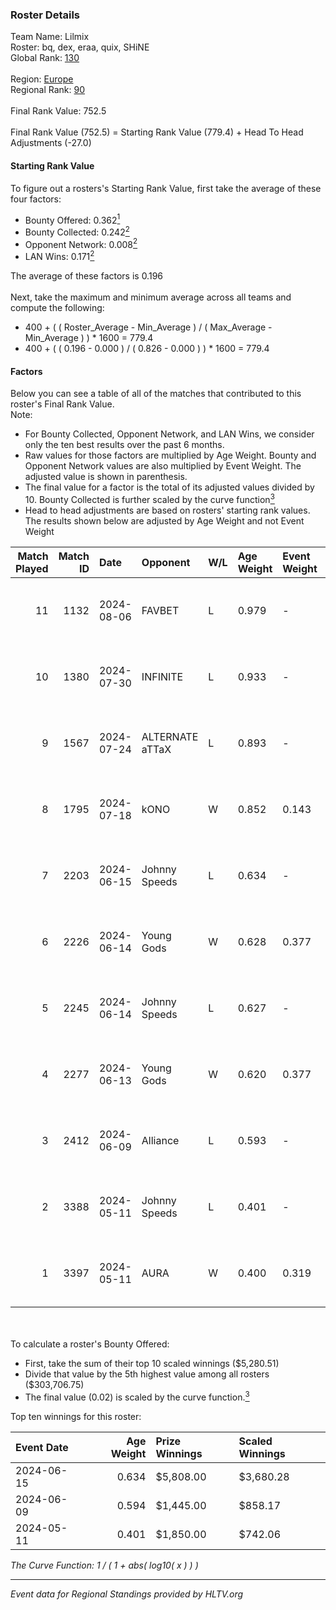 ### Roster Details<br />
Team Name: Lilmix<br />
Roster: bq, dex, eraa, quix, SHiNE<br />
Global Rank: [130](../../standings_global_2024_09_08.md)<br />
<br />
Region: [Europe]( ../../standings_europe_2024_09_08.md)<br />
Regional Rank: [90]( ../../standings_europe_2024_09_08.md)<br />
<br />
Final Rank Value:  752.5<br />
<br />
Final Rank Value (752.5) = Starting Rank Value (779.4) + Head To Head Adjustments (-27.0)<br />

#### Starting Rank Value<br />
To figure out a rosters's Starting Rank Value, first take the average of these four factors:<br />
- Bounty Offered: 0.362[<sup>1</sup>](#table2)
- Bounty Collected: 0.242[<sup>2</sup>](#table1)
- Opponent Network: 0.008[<sup>2</sup>](#table1)
- LAN Wins: 0.171[<sup>2</sup>](#table1)

The average of these factors is 0.196<br />
<br />
Next, take the maximum and minimum average across all teams and compute the following:<br />
- 400 + ( ( Roster_Average - Min_Average ) / ( Max_Average - Min_Average ) ) * 1600 = 779.4
- 400 + ( ( 0.196 - 0.000 ) / ( 0.826 - 0.000 ) ) * 1600 = 779.4


#### Factors<br />
Below you can see a table of all of the matches that contributed to this roster's Final Rank Value.<br />
Note:<br />

- For Bounty Collected, Opponent Network, and LAN Wins, we consider only the ten best results over the past 6 months.
- Raw values for those factors are multiplied by Age Weight. Bounty and Opponent Network values are also multiplied by Event Weight. The adjusted value is shown in parenthesis.
- The final value for a factor is the total of its adjusted values divided by 10. Bounty Collected is further scaled by the curve function[<sup>3</sup>](#curveFunction)
- Head to head adjustments are based on rosters' starting rank values. The results shown below are adjusted by Age Weight and not Event Weight
<span id="table1"></span><br />


| Match Played | Match ID | Date       | Opponent        | W/L | Age Weight | Event Weight | Bounty Collected | Opponent Network | LAN Wins  | H2H Adj. | Roster                      |
| -: | -: | :- | :- | :- | :- | :- | :- | :- | :- | -: | :- |
|           11 |     1132 | 2024-08-06 | FAVBET          | L   | 0.979      | -            | -                | -                | -         |   -13.09 | bq, dex, eraa, quix, SHiNE  |
|           10 |     1380 | 2024-07-30 | INFINITE        | L   | 0.933      | -            | -                | -                | -         |   -21.89 | bq, dex, L00m1, quix, SHiNE |
|            9 |     1567 | 2024-07-24 | ALTERNATE aTTaX | L   | 0.893      | -            | -                | -                | -         |   -10.51 | bq, dex, L00m1, quix, SHiNE |
|            8 |     1795 | 2024-07-18 | kONO            | W   | 0.852      | 0.143        | 0.025 (0.003)    | 0.532 (0.065)    | 0 (0.000) |    14.30 | bq, dex, L00m1, quix, SHiNE |
|            7 |     2203 | 2024-06-15 | Johnny Speeds   | L   | 0.634      | -            | -                | -                | -         |    -2.63 | bq, dex, poiii, quix, zyyx  |
|            6 |     2226 | 2024-06-14 | Young Gods      | W   | 0.628      | 0.377        | 0.006 (0.001)    | 0.023 (0.006)    | 1 (0.628) |     7.00 | bq, dex, poiii, quix, zyyx  |
|            5 |     2245 | 2024-06-14 | Johnny Speeds   | L   | 0.627      | -            | -                | -                | -         |    -2.58 | bq, dex, poiii, quix, zyyx  |
|            4 |     2277 | 2024-06-13 | Young Gods      | W   | 0.620      | 0.377        | 0.006 (0.001)    | 0.023 (0.005)    | 1 (0.620) |     7.04 | bq, dex, poiii, quix, zyyx  |
|            3 |     2412 | 2024-06-09 | Alliance        | L   | 0.593      | -            | -                | -                | -         |    -8.17 | bq, dex, poiii, quix, zyyx  |
|            2 |     3388 | 2024-05-11 | Johnny Speeds   | L   | 0.401      | -            | -                | -                | -         |    -1.54 | bq, dex, poiii, quix, zyyx  |
|            1 |     3397 | 2024-05-11 | AURA            | W   | 0.400      | 0.319        | 0.013 (0.002)    | 0.039 (0.005)    | 1 (0.400) |     5.13 | bq, dex, poiii, quix, zyyx  |

<br />
<span id="table2"></span><br />
To calculate a roster's Bounty Offered:<br />

- First, take the sum of their top 10 scaled winnings ($5,280.51)
- Divide that value by the 5th highest value among all rosters ($303,706.75)
- The final value (0.02) is scaled by the curve function.[<sup>3</sup>](#curveFunction)

Top ten winnings for this roster:<br />

| Event Date | Age Weight | Prize Winnings | Scaled Winnings |
| :- | -: | :- | :- |
| 2024-06-15 |      0.634 | $5,808.00      | $3,680.28       |
| 2024-06-09 |      0.594 | $1,445.00      | $858.17         |
| 2024-05-11 |      0.401 | $1,850.00      | $742.06         |


<span id="curveFunction"></span>_The Curve Function: 1 / ( 1 + abs( log10( x ) ) )_<br />

---
_Event data for Regional Standings provided by HLTV.org_<br />
